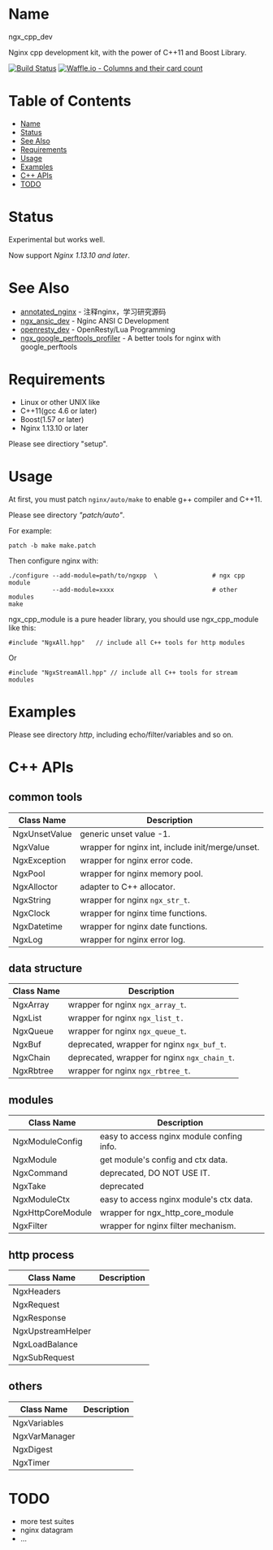 Name
====
ngx_cpp_dev

Nginx cpp development kit, with the power of C++11 and Boost Library.

[![Build Status](https://travis-ci.org/chronolaw/ngx_cpp_dev.svg?branch=master)](https://travis-ci.org/chronolaw/ngx_cpp_dev)
[![Waffle.io - Columns and their card count](https://badge.waffle.io/chronolaw/ngx_cpp_dev.svg?columns=To%20Do)](https://waffle.io/chronolaw/ngx_cpp_dev)

Table of Contents
=================

* [Name](#name)
* [Status](#status)
* [See Also](#see-also)
* [Requirements](#Requirements)
* [Usage](#Usage)
* [Examples](Examples)
* [C++ APIs](#C++-APIs)
* [TODO](#TODO)

Status
====
Experimental but works well.

Now support *Nginx 1.13.10 and later*.

See Also
====
* [annotated_nginx](https://github.com/chronolaw/annotated_nginx) - 注释nginx，学习研究源码
* [ngx_ansic_dev](https://github.com/chronolaw/ngx_ansic_dev) - Nginc ANSI C Development
* [openresty_dev](https://github.com/chronolaw/openresty_dev) - OpenResty/Lua Programming
* [ngx_google_perftools_profiler](https://github.com/chronolaw/ngx_google_perftools_profiler_module) - A better tools for nginx with google_perftools

Requirements
============
* Linux or other UNIX like
* C++11(gcc 4.6 or later)
* Boost(1.57 or later)
* Nginx 1.13.10 or later

Please see directiory "setup".

Usage
=====
At first, you must patch `nginx/auto/make` to enable g++ compiler and C++11.

Please see directory *"patch/auto"*.

For example:
~~~~
patch -b make make.patch
~~~~


Then configure nginx with:
~~~~
./configure --add-module=path/to/ngxpp	\	            # ngx cpp module
			--add-module=xxxx			                # other modules
make
~~~~

ngx_cpp_module is a pure header library, you should use ngx_cpp_module like this:
~~~~
#include "NgxAll.hpp"	// include all C++ tools for http modules
~~~~
Or
~~~~
#include "NgxStreamAll.hpp"	// include all C++ tools for stream modules
~~~~


Examples
========
Please see directory *http*, including echo/filter/variables and so on.

C++ APIs
========

common tools
------

Class Name      | Description
----------------|------------------------
NgxUnsetValue   | generic unset value -1.
NgxValue        | wrapper for nginx int, include init/merge/unset.
NgxException    | wrapper for nginx error code.
NgxPool         | wrapper for nginx memory pool.
NgxAlloctor     | adapter to C++ allocator.
NgxString       | wrapper for nginx `ngx_str_t`.
NgxClock        | wrapper for nginx time functions.
NgxDatetime     | wrapper for nginx date functions.
NgxLog          | wrapper for nginx error log.

data structure
------

Class Name      | Description
----------------|------------------------
NgxArray        | wrapper for nginx `ngx_array_t`.
NgxList         | wrapper for nginx `ngx_list_t.`
NgxQueue        | wrapper for nginx `ngx_queue_t`.
NgxBuf          | deprecated, wrapper for nginx `ngx_buf_t`.
NgxChain        | deprecated, wrapper for nginx `ngx_chain_t`.
NgxRbtree       | wrapper for nginx `ngx_rbtree_t`.

modules
------

Class Name      | Description
----------------|------------------------
NgxModuleConfig | easy to access nginx module confing info.
NgxModule       | get module's config and ctx data.
NgxCommand      | deprecated, DO NOT USE IT.
NgxTake         | deprecated
NgxModuleCtx    | easy to access nginx module's ctx data.
NgxHttpCoreModule|wrapper for ngx_http_core_module
NgxFilter       | wrapper for nginx filter mechanism.

http process
------

Class Name      | Description
----------------|------------------------
NgxHeaders      |
NgxRequest      |
NgxResponse     |
NgxUpstreamHelper|
NgxLoadBalance  |
NgxSubRequest   |

others
------
Class Name      | Description
----------------|------------------------
NgxVariables    |
NgxVarManager   |
NgxDigest       |
NgxTimer        |

TODO
====
* more test suites
* nginx datagram
* ...
